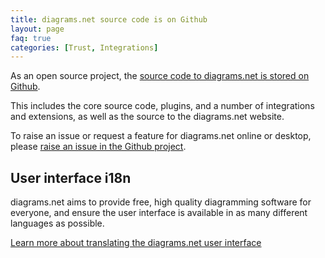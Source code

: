 ```yaml
---
title: diagrams.net source code is on Github
layout: page
faq: true
categories: [Trust, Integrations]
---
```


As an open source project, the [source code to diagrams.net is stored on Github](https://github.com/jgraph/drawio).

This includes the core source code, plugins, and a number of integrations and extensions, as well as the source to the diagrams.net website.

To raise an issue or request a feature for diagrams.net online or desktop, please [raise an issue in the Github project](https://github.com/jgraph/drawio/issues).

## User interface i18n

diagrams.net aims to provide free, high quality diagramming software for everyone, and ensure the user interface is available in as many different languages as possible.

[Learn more about translating the diagrams.net user interface](/blog/translate-diagrams.html)
